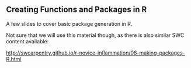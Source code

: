 ## Creating Functions and Packages in R

A few slides to cover basic package generation in R.

Not sure that we will use this material though, as there is also similar SWC content available:

http://swcarpentry.github.io/r-novice-inflammation/08-making-packages-R.html

